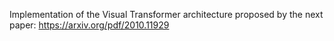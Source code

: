 Implementation of the Visual Transformer architecture proposed by the next paper: https://arxiv.org/pdf/2010.11929
